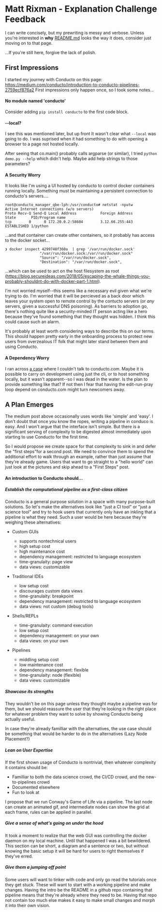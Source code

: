 # Matt Rixman - Explanation Challenge Feedback

I can write concisely, but my prewriting is messy and verbose.  Unless you're interested in **why** [README.md](README.md) looks the way it does, consider just moving on to that page.

...If you're still here, forgive the lack of polish.

## First Impressions

I started my journey with Conducto on this page:
https://medium.com/conducto/introduction-to-conducto-pipelines-2759ecf876a2
First impressions only happen once, so I took some notes...

####  No module named 'conducto'

Consider adding `pip install conducto` to the first code block.

#### --local?

I see this was mentioned later, but up front It wasn't clear what `--local` was going to do.
I was suprised when it had something to do with opening a browser to a page not hosted locally.

After seeing that co.main() probably calls argparse (or similar), I tried `python demo.py --help` which didn't help.
Maybe add help strings to those parameters?

#### A Security Worry

It looks like I'm using a UI hosted by conducto to control docker containers running locally.
Something must be maintaining a persistent connection to conducto's servers....

    root@conducto_manager_qbe-lph:/usr/conducto# netstat -nputw
    Active Internet connections (w/o servers)
    Proto Recv-Q Send-Q Local Address           Foreign Address         State       PID/Program name
    tcp        0      0 172.20.0.2:58604        3.12.66.255:443         ESTABLISHED 1/python

...and that container can create other containers, so it probably has access to the docker socket...

    ❯ docker inspect 4299748f360a  | grep '/var/run/docker.sock'
                    "/var/run/docker.sock:/var/run/docker.sock"
                    "Source": "/var/run/docker.sock",
                    "Destination": "/var/run/docker.sock",

...which can be used to act on the host filesystem as root (https://blog.secureideas.com/2018/05/escaping-the-whale-things-you-probably-shouldnt-do-with-docker-part-1.html).

I'm not worried myself--this seems like a necessary evil given what we're trying to do.
I'm worried that it will be percieved as a back door which leaves your system open to remote control by the contucto servers (or *any* servers, given a successful DNS poisoning).
As barriers to adoption go, there's nothing quite like a security-minded IT person acting like a hero because they've found something that they thought was hidden.
I think this could cause such an alarm.

It's probably at least worth considering ways to describe this on our terms.
This should happen pretty early in the onboarding process to protect new users from overzealous IT folk that might later stand between them and using Conducto.

#### A Dependency Worry

I ran across [a case](https://github.com/conducto/conducto/issues/3) where I couldn't talk to conducto.com.  Maybe it is possible to carry on development using just the cli, or to host something locally, but it wasn't apparent--so I was dead in the water.  Is the plan to provide something like that?  If not then I fear that having the edit-run-pray loop depend on conducto.com might turn newcomers away.

## A Plan Emerges

The medium post above occasionally uses words like 'simple' and 'easy'.
I don't doubt that once you know the ropes, writing a pipeline in conduco is easy.
And I won't argue that the interface isn't simple.
But there is a significant serving of complexity to be digested almost immediately upon starting to use Conducto for the first time.

So I would propose we create space for that complexity to sink in and defer the "first steps"for a second post.
We need to convince them to spend the additional effort to walk through an example, rather than just assume that they're already game.
Users that want to go straight to a "hello world" can just look at the pictures and skip ahead to a "First Steps" post.

#### An introduction to Conducto should...

##### Establish the computational pipeline as a first-class citizen

Conducto is a general purpose solution in a space with many purpose-built solutions.
So let's make the alternatives look like "just a CI tool" or "just a science tool" and try to hook users that currently only have an inkling that a pipeline is what they need.
Such a user would be here because they're weighing these alternatives:

 - Custom GUIs
   - supports nontechnical users
   - high setup cost
   - high maintenance cost
   - dependency management: restricted to language ecosystem
   - time-granulaity: page view
   - data views: customizable

 - Traditional IDEs
   - low setup cost
   - discourages custom data views
   - time-granulaity: breakpoint
   - dependency management: restricted to language ecosystem
   - data views: not custom (debug tools)

 - Shells/REPLs
   - time-granulaity: command execution
   - low setup cost
   - dependency management: on your own
   - data views: on your own

 - Pipelines
   - middling setup cost
   - low maintenance cost
   - dependency management: flexible
   - time-granulaity: node (flexible)
   - data views: customizable

##### Showcase its strengths

They wouldn't be on this page unless they thought maybe a pipeline was for them, but we should reassure the user that they're looking in the right place for whatever problem they want to solve by showing Conducto being actually useful.

In case they're already familliar with the alternatives, the use case should be something that would be harder to do in the alternatives (Lazy Node Placement?)

##### Lean on User Expertise

If the first shown usage of Conducto is nontrivial, then whatever complexity it contains should be:

   - Familliar to both the data science crowd, the CI/CD crowd, and the new-to-pipelines crowd
   - Documented elsewhere
   - Fun to look at

I propose that we run Conway's Game of Life via a pipeline.
The last node can create an animated gif, and intermediate nodes can show the grid at each frame, rules can be applied in parallel.

##### Give a sense of what's going on under the hood

It took a moment to realize that the web GUI was controlling the docker daemon on my local machine.
Until that happened I was a bit bewildered.  This section can be short, a diagram and a sentence or two, but without knowing the basic setup it will be hard for users to right themselves if they've erred.

##### Give them a jumping off point

Some users will want to tinker with code and only go read the tutorials once they get stuck.
These will want to start with a working pipeline and make changes.
Having the intro be the README in a github repo containing that pipeline means that they're already where they need to be.
Having that repo not contain too much else makes it easy to make small changes and morph it into their own vision.
